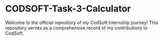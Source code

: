 # CODSOFT-Task-3-Calculator
Welcome to the official repository of my CodSoft Internship journey! This repository serves as a comprehensive record of my contributions to CodSoft.
